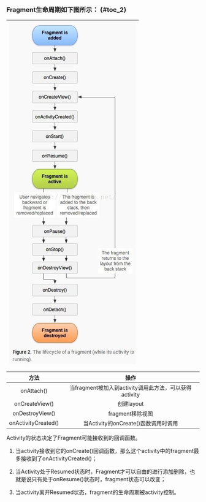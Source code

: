 ### Fragment生命周期如下图所示： {#toc_2}

| ![](/assets/import1.1.png) |
| :---: |


| 方法 | 操作 |
| :---: | :---: |
| onAttach\(\) | 当fragment被加入到activity调用此方法，可以获得activity |
| onCreateView\(\) | 创建layout |
| onDestroyView\(\) | fragment移除视图 |
| onActivityCreated\(\) | 当Activity的onCreate\(\)函数调用时调用 |

Activity的状态决定了Fragment可能接收到的回调函数。

1. 当activity接收到它的onCreate\(\)回调函数，那么这个activity中的fragment最多接收到了onActivityCreated\(\)；

2. 当Activity处于Resumed状态时，Fragment才可以自由的进行添加删除，也就是说只有处于onResume\(\)状态时，fragment状态可以改变；

3. 当activity离开Resumed状态，fragment的生命周期被activity控制。



